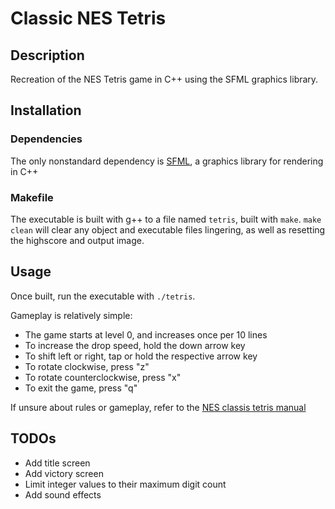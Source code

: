 # Classic NES Tetris

## Description

Recreation of the NES Tetris game in C++ using the SFML graphics library.

## Installation

### Dependencies

The only nonstandard dependency is [SFML](https://www.sfml-dev.org/), a graphics library for rendering in C++

### Makefile

The executable is built with g++ to a file named `tetris`, built with `make`.
`make clean` will clear any object and executable files lingering, as well as resetting the highscore and output image.

## Usage

Once built, run the executable with `./tetris`.

Gameplay is relatively simple:
- The game starts at level 0, and increases once per 10 lines
- To increase the drop speed, hold the down arrow key
- To shift left or right, tap or hold the respective arrow key
- To rotate clockwise, press "z"
- To rotate counterclockwise, press "x"
- To exit the game, press "q"

If unsure about rules or gameplay, refer to the [NES classis tetris manual](https://www.retrogames.cz/manualy/NES/Tetris_(Nintendo)_-_NES_-_Manual.pdf)

## TODOs

- Add title screen
- Add victory screen
- Limit integer values to their maximum digit count
- Add sound effects
